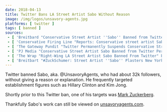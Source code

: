 ```yaml
---
date: 2018-04-13
title: Twitter Bans LA Street Artist Sabo Without Reason
image: /img/logos/unsavory-agents.jpg
platforms: [ twitter ]
tags: [ banned ]
sources:
 - [ 'Breitbard "Conservative Street Artist ''Sabo'' Banned from Twitter" by Charlie Nash', 'https://www.breitbart.com/tech/2018/04/13/conservative-street-artist-sabo-banned-from-twitter/' ]
 - [ 'Conservative Firing Line "Reports: Conservative street artist Sabo banned from Twitter, no reason given" by Joe Newby', 'https://conservativefiringline.com/reports-conservative-street-artist-sabo-banned-twitter-no-reason-given/' ]
 - [ 'The Gateway Pundit "Twitter Permanently Suspends Conservative Street Artist ''Sabo'' Without Explanation" by Cristina Laila', 'https://www.thegatewaypundit.com/2018/04/twitter-permanently-suspends-conservative-street-artist-sabo-without-explanation/' ]
 - [ 'PJ Media "Conservative Street Artist Sabo Banned from Twitter Permanently" by Megan Fox', 'https://pjmedia.com/trending/conservative-street-artist-sabo-banned-twitter-permanently/' ]
 - [ 'The Wrap "Right-Wing LA Street Artist Sabo Banned From Twitter" by Sean Burch', 'https://www.thewrap.com/right-wing-la-street-artist-sabo-banned-from-twitter/' ]
 - [ 'Breitbart "#ZuckSchumer: Street Artist ''Sabo'' Plasters New York with Anti-Facebook, Chuck Schumer Posters" by Charlie Nash', 'https://www.breitbart.com/tech/2018/04/03/zuckschumer-street-artist-sabo-plasters-new-york-anti-facebook-chuck-schumer-posters/' ]
---
```


Twitter banned Sabo, aka. @UnsavoryAgents, who had about 32k followers, without giving a reason or explanation.
He frequently targeted establishment figures such as Hillary Clinton and Kim Jong.

Shortly prior to this Twitter ban, one of his targets was [Mark Zuckerberg](https://www.breitbart.com/tech/2018/04/03/zuckschumer-street-artist-sabo-plasters-new-york-anti-facebook-chuck-schumer-posters/).

Thankfully Sabo's work can still be viewed on [unsavoryagents.com](https://unsavoryagents.com/).

